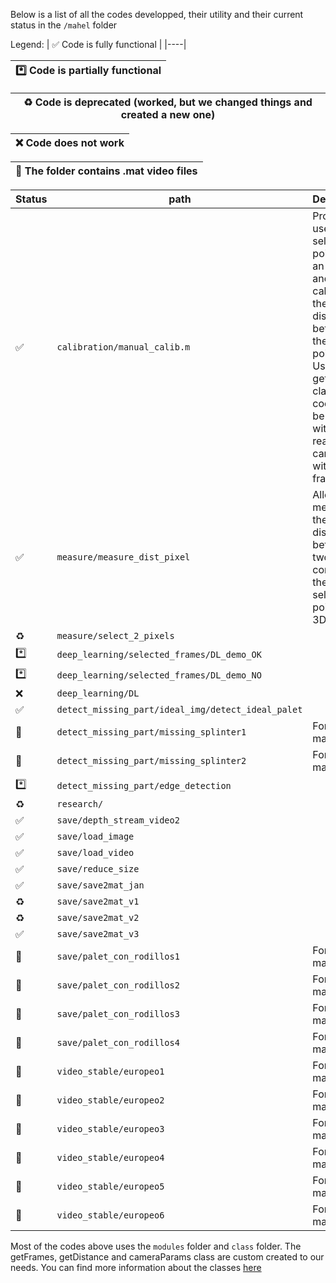 Below is a list of all the codes developped, their utility and their current status in the ```/mahel``` folder

Legend: 
| :white_check_mark:  Code is fully functional   |
|----|

| :asterisk:   Code is partially functional   |
|----|

| :recycle:  Code is deprecated (worked, but we changed things and created a new one)   |
|----|

| :x:  Code does not work   |
|----|

| :movie_camera:  The folder contains .mat video files   |
|----|

| Status | path | Description |
| ------------- | ------------- | ------------- |
| :white_check_mark: | ```calibration/manual_calib.m``` | Prompts user to select two points on an image and calculates the distance between the two points. Using the getFrames class, this code can be used with the real-time camera and with saved frames |
| :white_check_mark: | ```measure/measure_dist_pixel``` | Allows to measure the distance between two pixels, converting the selected points to 3D points |   
| :recycle: |  ```measure/select_2_pixels``` |  |
| :asterisk: | ```deep_learning/selected_frames/DL_demo_OK``` |  |
| :asterisk: | ```deep_learning/selected_frames/DL_demo_NO``` |  |
| :x: | ```deep_learning/DL``` |  |
| :white_check_mark:| ```detect_missing_part/ideal_img/detect_ideal_palet``` |  |
| :movie_camera: | ```detect_missing_part/missing_splinter1``` | Format: mahelv2 | 
| :movie_camera: | ```detect_missing_part/missing_splinter2``` | Format: mahelv2 | 
| :asterisk:| ```detect_missing_part/edge_detection``` |  |   
| :recycle: |  ```research/``` |  |
| :white_check_mark: |  ```save/depth_stream_video2``` |  |
| :white_check_mark: |  ```save/load_image``` |  |
| :white_check_mark: |  ```save/load_video``` |  |
| :white_check_mark: |  ```save/reduce_size``` |  |
| :white_check_mark: |  ```save/save2mat_jan``` |  |
| :recycle: |  ```save/save2mat_v1``` |  |
| :recycle: |  ```save/save2mat_v2``` |  |
| :white_check_mark: |  ```save/save2mat_v3``` |  |
| :movie_camera: |  ```save/palet_con_rodillos1``` | Format: mahelv2 |
| :movie_camera: |  ```save/palet_con_rodillos2``` | Format: mahelv2 |
| :movie_camera: |  ```save/palet_con_rodillos3``` | Format: mahelv2 |
| :movie_camera: |  ```save/palet_con_rodillos4``` | Format: mahelv2 |
| :movie_camera: |  ```video_stable/europeo1``` | Format: mahelv3 |
| :movie_camera: |  ```video_stable/europeo2``` | Format: mahelv3 |
| :movie_camera: |  ```video_stable/europeo3``` | Format: mahelv3 |
| :movie_camera: |  ```video_stable/europeo4``` | Format: mahelv3 |
| :movie_camera: |  ```video_stable/europeo5``` | Format: mahelv3 |
| :movie_camera: |  ```video_stable/europeo6``` | Format: mahelv3 |

Most of the codes above uses the ```modules``` folder and ```class``` folder. 
The getFrames, getDistance and cameraParams class are custom created to our needs. 
You can find more information about the classes [here](/class)
